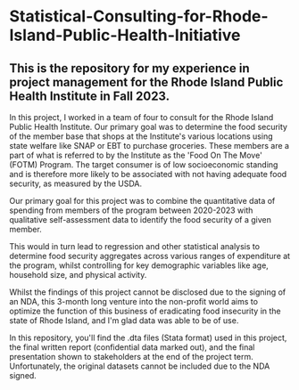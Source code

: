 # Statistical-Consulting-for-Rhode-Island-Public-Health-Initiative
## This is the repository for my experience in project management for the Rhode Island Public Health Institute in Fall 2023.

In this project, I worked in a team of four to consult for the Rhode Island Public Health Institute. Our primary goal was to determine the food security of the member base that shops at the Institute's various locations using state welfare like SNAP or EBT to purchase groceries. These members are a part of what is referred to by the Institute as the 'Food On The Move' (FOTM) Program. The target consumer is of low socioeconomic standing and is therefore more likely to be associated with not having adequate food security, as measured by the USDA.

Our primary goal for this project was to combine the quantitative data of spending from members of the program between 2020-2023 with qualitative self-assessment data to identify the food security of a given member. 

This would in turn lead to regression and other statistical analysis to determine food security aggregates across various ranges of expenditure at the program, whilst controlling for key demographic variables like age, household size, and physical activity.

Whilst the findings of this project cannot be disclosed due to the signing of an NDA, this 3-month long venture into the non-profit world aims to optimize the function of this business of eradicating food insecurity in the state of Rhode Island, and I'm glad data was able to be of use.

In this repository, you'll find the .dta files (Stata format) used in this project, the final written report (confidential data marked out), and the final presentation shown to stakeholders at the end of the project term. Unfortunately, the original datasets cannot be included due to the NDA signed.
